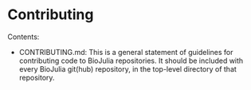 # Contributing

Contents:

- CONTRIBUTING.md: This is a general statement of guidelines for contributing code to BioJulia repositories. It should be included with every BioJulia git(hub) repository, in the top-level directory of that repository.
